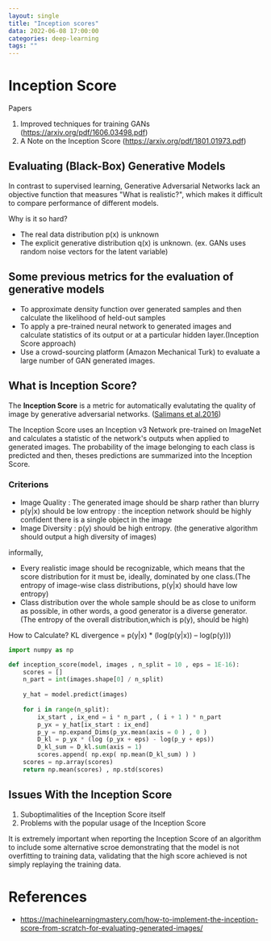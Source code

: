 ```yaml
---
layout: single
title: "Inception scores"
data: 2022-06-08 17:00:00
categories: deep-learning
tags: ""
---
```


# Inception Score
Papers
1. Improved techniques for training GANs (https://arxiv.org/pdf/1606.03498.pdf)
2. A Note on the Inception Score (https://arxiv.org/pdf/1801.01973.pdf)


## Evaluating (Black-Box) Generative Models
In contrast to supervised learning, Generative Adversarial Networks lack an objective function that measures "What is realistic?", which makes it difficult to compare performance of different models. 


Why is it so hard?
- The real data distribution p(x) is unknown
- The explicit generative distribution q(x) is unknown. (ex. GANs uses random noise vectors for the latent variable)

## Some previous metrics for the evaluation of generative models
- To approximate density function over generated samples and then calculate the likelihood of held-out samples
- To apply a pre-trained neural network to generated images and calculate statistics of its output or at a particular hidden layer.(Inception Score approach)
- Use a crowd-sourcing platform (Amazon Mechanical Turk) to evaluate a large number of GAN generated images. 

## What is Inception Score?
The **Inception Score** is a metric for automatically evalutating the quality of image by generative adversarial networks. ([Salimans et al.2016](https://arxiv.org/pdf/1606.03498.pdf))

The Inception Score uses an Inception v3 Network pre-trained on ImageNet and calculates a statistic of the network's outputs when applied to generated images. The probability of the image belonging to each class is predicted and then, theses predictions are summarized into the Inception Score.

### Criterions
- Image Quality : The generated image should be sharp rather than blurry
- p(y|x) should be low entropy : the inception network should be highly confident there is a single object in the image
- Image Diversity : p(y) should be high entropy. (the generative algorithm should output a high diversity of images)

informally,
- Every realistic image should be recognizable, which means that the score distribution for it must be, ideally, dominated by one class.(The entropy of image-wise class distributions, p(y|x) should have low entropy)
- Class distribution over the whole sample should be as close to uniform as possible, in other words, a good generator is a diverse generator.(The entropy of the overall distribution,which is p(y), should be high)


How to Calculate?
KL divergence = p(y|x) * (log(p(y|x)) – log(p(y)))
```python
import numpy as np

def inception_score(model, images , n_split = 10 , eps = 1E-16):
    scores = []
    n_part = int(images.shape[0] / n_split)
    
    y_hat = model.predict(images)
    
    for i in range(n_split):
        ix_start , ix_end = i * n_part , ( i + 1 ) * n_part
        p_yx = y_hat[ix_start : ix_end]
        p_y = np.expand_Dims(p_yx.mean(axis = 0 ) , 0 ) 
        D_kl = p_yx * (log (p_yx + eps) - log(p_y + eps))
        D_kl_sum = D_kl.sum(axis = 1)
        scores.append( np.exp( np.mean(D_kl_sum) ) )
    scores = np.array(scores)
    return np.mean(scores) , np.std(scores)
```


## Issues With the Inception Score
1. Suboptimalities of the Inception Score itself
2. Problems with the popular usage of the Inception Score

It is extremely important when reporting the Inception Score of an algorithm to include some alternative scroe demonstrating that the model is not overfitting to training data, validating that the high score achieved is not simply replaying the training data.

# References
- https://machinelearningmastery.com/how-to-implement-the-inception-score-from-scratch-for-evaluating-generated-images/
